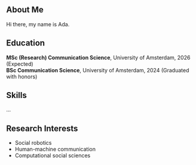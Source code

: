 ## About Me

Hi there, my name is Ada.

## Education

**MSc (Research) Communication Science**, University of Amsterdam, 2026 (Expected)  
**BSc Communication Science**, University of Amsterdam, 2024 (Graduated with honors)

## Skills

...

## Research Interests

- Social robotics
- Human-machine communication
- Computational social sciences
